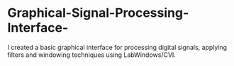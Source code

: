 # Graphical-Signal-Processing-Interface-
I created a basic graphical interface for processing digital signals, applying filters and windowing techniques using LabWindows/CVI.
